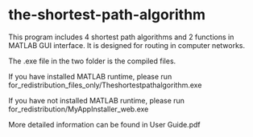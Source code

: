 # the-shortest-path-algorithm
This program includes 4 shortest path algorithms and 2 functions in MATLAB GUI interface.  It is designed for routing in computer networks.

The .exe file in the two folder is the compiled files.

If you have installed MATLAB runtime, please run for_redistribution_files_only/Theshortestpathalgorithm.exe

If you have not installed MATLAB runtime, please run for_redistribution/MyAppInstaller_web.exe

More detailed information can be found in User Guide.pdf

